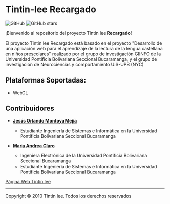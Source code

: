 # **Tintin-lee Recargado** 

![GitHub](https://img.shields.io/github/license/MGsus/Tintin-lee.svg?color=goood&style=flat-square)
![GitHub stars](https://img.shields.io/github/stars/MGsus/Tintin-lee.svg)


¡Bienvenido al repositorio del proyecto Tintin lee **Recargado**!

El proyecto Tintin lee Recargado está basado en el proyecto "Desarrollo de una aplicación web para el aprendizaje de la lectura de la lengua castellana en niños prescolares" realizado por el grupo de investigación GIINFO de la Universidad Pontificia Bolivariana Seccional Bucaramanga, y el grupo de investigación de Neurociencias y comportamiento UIS-UPB (NYC)

## Plataformas Soportadas:
- WebGL


## Contribuidores

* [**Jesús Orlando Montoya Mejía**](https://github.com/MGsus)
    * Estudiante Ingeniería de Sistemas e Informática en la Universidad Pontificia Bolivariana Seccional Bucaramanga
    

* [**Maria Andrea Claro**](https://github.com/dreclaro)
    * Ingeniera Electrónica de la Universidad Pontificia Bolivariana Seccional Bucaramanga
    * Estudiante Ingeniería de Sistemas e Informática en la Universidad Pontificia Bolivariana Seccional Bucaramanga


[Página Web Tintín lee](https://mgsus.github.io/Tintin-lee-Recargado/)

----------

Copyright © 2010 Tintin lee. Todos los derechos reservados